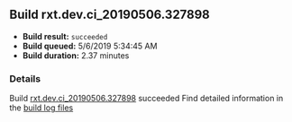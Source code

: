 ## Build rxt.dev.ci_20190506.327898
- **Build result:** `succeeded`
- **Build queued:** 5/6/2019 5:34:45 AM
- **Build duration:** 2.37 minutes
### Details
Build [rxt.dev.ci_20190506.327898](https://winappstudio.visualstudio.com/web/build.aspx?pcguid=a4ef43be-68ce-4195-a619-079b4d9834c2&builduri=vstfs%3a%2f%2f%2fBuild%2fBuild%2f27898) succeeded
Find detailed information in the [build log files](https://uwpctdiags.blob.core.windows.net/buildlogs/rxt.dev.ci_20190506.327898_logs.zip)
